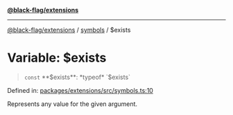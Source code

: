 [**@black-flag/extensions**](../../README.md)

***

[@black-flag/extensions](../../README.md) / [symbols](../README.md) / $exists

# Variable: $exists

> `const` **$exists**: *typeof* `$exists`

Defined in: [packages/extensions/src/symbols.ts:10](https://github.com/Xunnamius/black-flag/blob/6ed277e0a55bcec73d66d48954610cdf899ffe68/packages/extensions/src/symbols.ts#L10)

Represents any value for the given argument.

